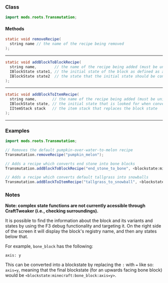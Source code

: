 
### Class

```java
import mods.roots.Transmutation;
```

#### Methods

```java
static void removeRecipe(
  string name // the name of the recipe being removed
);
```


---


```java
static void addBlockToBlockRecipe(
  string name,        // the name of the recipe being added (must be unique)
  IBlockState state1, // the initial state of the block as defined as a blockstate
  IBlockState state2  // the state that the initial state should be converted into
);
```


---


```java
static void addBlockToItemRecipe(
  string name,       // the name of the recipe being added (must be unique)
  IBlockState state, // the initial state that is looked for when converting (as a block state)
  IItemStack stack   // the item stack that replaces the block state
);
```


---


### Examples

```java
import mods.roots.Transmutation;

// Removes the default pumpkin-over-water-to-melon recipe
Transmutation.removeRecipe("pumpkin_melon");

// Adds a recipe which converts end stone into bone blocks
Transmutation.addBlockToBlockRecipe("end_stone_to_bone", <blockstate:minecraft:end_stone>, <blockstate:minecraft:bone_block:axis=y>);

// Adds a recipe which converts default tallgrass into snowballs
Transmutation.addBlockToItemRecipe("tallgrass_to_snowball", <blockstate:minecraft:tallgrass:type=tall_grass>, <minecraft:snowball>*3);
```

### Notes

**Note: complex state functions are not currently acessible through CraftTweaker (i.e., checking surroundings).**

It is possible to find the information about the block and its variants and states by using the F3 debug functionality and targeting it. On the right side of the screen it will display the block's registry name, and then any states below that.

For example, `bone_block` has the following:

```axis: y```

This can be converted into a blockstate by replacing the `:` with `=` like so: `axis=y`, meaning that the final blockstate (for an upwards facing bone block) would be `<blockstate:minecraft:bone_block:axis=y>`.
